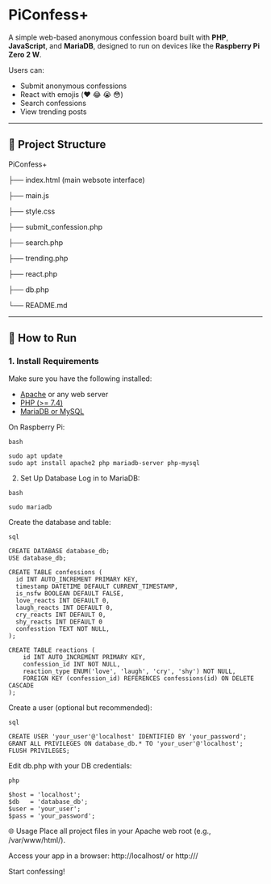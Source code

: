 # PiConfess+

A simple web-based anonymous confession board built with **PHP**, **JavaScript**, and **MariaDB**, designed to run on devices like the **Raspberry Pi Zero 2 W**.

Users can:
- Submit anonymous confessions
- React with emojis (❤️ 😂 😭 😳)
- Search confessions
- View trending posts

---

## 📁 Project Structure

PiConfess+

├── index.html (main websote interface)

├── main.js

├── style.css

├── submit_confession.php

├── search.php

├── trending.php

├── react.php

├── db.php

└── README.md

---

## 🚀 How to Run

### 1. Install Requirements

Make sure you have the following installed:

- [Apache](https://httpd.apache.org/) or any web server
- [PHP (>= 7.4)](https://www.php.net/)
- [MariaDB or MySQL](https://mariadb.org/)

On Raspberry Pi:

```
bash

sudo apt update
sudo apt install apache2 php mariadb-server php-mysql
```
2. Set Up Database
  Log in to MariaDB:
  ```
  bash

  sudo mariadb
  ```

  Create the database and table:
  ```
  sql

  CREATE DATABASE database_db;
  USE database_db;
  
  CREATE TABLE confessions (
    id INT AUTO_INCREMENT PRIMARY KEY,
    timestamp DATETIME DEFAULT CURRENT_TIMESTAMP,
    is_nsfw BOOLEAN DEFAULT FALSE,
    love_reacts INT DEFAULT 0,
    laugh_reacts INT DEFAULT 0,
    cry_reacts INT DEFAULT 0,
    shy_reacts INT DEFAULT 0
    confesstion TEXT NOT NULL,
  );

  CREATE TABLE reactions (
      id INT AUTO_INCREMENT PRIMARY KEY,
      confession_id INT NOT NULL,
      reaction_type ENUM('love', 'laugh', 'cry', 'shy') NOT NULL,
      FOREIGN KEY (confession_id) REFERENCES confessions(id) ON DELETE CASCADE
  );
  ```
  Create a user (optional but recommended):
  ```
  sql

  CREATE USER 'your_user'@'localhost' IDENTIFIED BY 'your_password';
  GRANT ALL PRIVILEGES ON database_db.* TO 'your_user'@'localhost';
  FLUSH PRIVILEGES;
  ```

  Edit db.php with your DB credentials:
  ```
  php
  
  $host = 'localhost';
  $db   = 'database_db';
  $user = 'your_user';
  $pass = 'your_password';
  ```

🌐 Usage
Place all project files in your Apache web root (e.g., /var/www/html/).

Access your app in a browser:
http://localhost/ or http://<your-raspberry-pi-ip>/

Start confessing!






